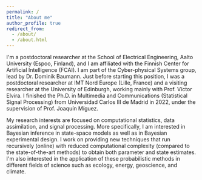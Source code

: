 ```yaml
---
permalink: /
title: "About me"
author_profile: true
redirect_from: 
  - /about/
  - /about.html
---
```


I'm a postdoctoral researcher at the School of Electrical Engineering, Aalto University (Espoo, Finland), and I am affiliated with the Finnish Center for Artificial Intelligence (FCAI). I am part of the Cyber-physical Systems group, lead by Dr. Dominik Baumann. Just before starting this position, I was a postdoctoral researcher at IMT Nord Europe (Lille, France) and a visiting researcher at the University of Edinburgh, working mainly with Prof. Víctor Elvira. I finished the Ph.D. in Multimedia and Communications (Statistical Signal Processing) from Universidad Carlos III de Madrid in 2022, under the supervision of Prof. Joaquí­n Mí­guez.

My research interests are focused on computational statistics, data assimilation, and signal processing. More specifically, I am interested in Bayesian inference in state-space models as well as in Bayesian experimental design. I work on providing new techniques that run recursively (online) with reduced computational complexity (compared to the state-of-the-art methods) to obtain both parameter and state estimates. I'm also interested in the application of these probabilistic methods in different fields of science such as ecology, energy, geoscience, and climate.
